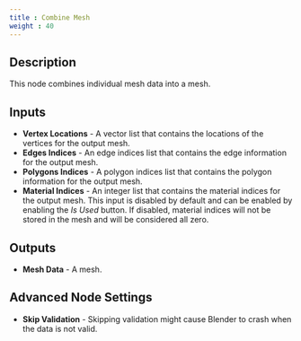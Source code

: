 ```yaml
---
title : Combine Mesh
weight : 40
---
```


## Description

This node combines individual mesh data into a mesh.

## Inputs

- **Vertex Locations** - A vector list that contains the locations of the
  vertices for the output mesh.
- **Edges Indices** - An edge indices list that contains the edge information
  for the output mesh.
- **Polygons Indices** - A polygon indices list that contains the polygon
  information for the output mesh.
- **Material Indices** - An integer list that contains the material indices for
  the output mesh. This input is disabled by default and can be enabled by
  enabling the *Is Used* button. If disabled, material indices will not be
  stored in the mesh and will be considered all zero.

## Outputs

- **Mesh Data** - A mesh.

## Advanced Node Settings

- **Skip Validation** - Skipping validation might cause Blender to crash
    when the data is not valid.

